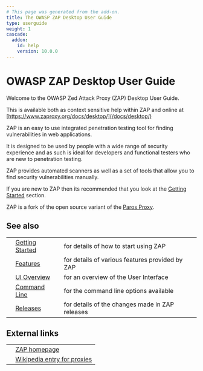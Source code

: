 ```yaml
---
# This page was generated from the add-on.
title: The OWASP ZAP Desktop User Guide
type: userguide
weight: 1
cascade:
  addon:
    id: help
    version: 10.0.0
---
```


# OWASP ZAP Desktop User Guide

Welcome to the OWASP Zed Attack Proxy (ZAP) Desktop User Guide.  

This is available both as context sensitive help within ZAP and online at
[https://www.zaproxy.org/docs/desktop/](/docs/desktop/)

ZAP is an easy to use integrated penetration testing tool for finding vulnerabilities in web applications.

It is designed to be used by people with a wide range of security experience and as such is ideal for
developers and functional testers who are new to penetration testing.

ZAP provides automated scanners as well as a set of tools that allow you to find security vulnerabilities manually.

If you are new to ZAP then its recommended that you look at the [Getting Started](/docs/desktop/start/) section.

ZAP is a fork of the open source variant of the [Paros Proxy](/docs/desktop/paros/).

## See also

|   |                                           |                                                 |
|---|-------------------------------------------|-------------------------------------------------|
|   | [Getting Started](/docs/desktop/start/)   | for details of how to start using ZAP           |
|   | [Features](/docs/desktop/start/features/) | for details of various features provided by ZAP |
|   | [UI Overview](/docs/desktop/ui/)          | for an overview of the User Interface           |
|   | [Command Line](/docs/desktop/cmdline/)    | for the command line options available          |
|   | [Releases](/docs/desktop/releases/)       | for details of the changes made in ZAP releases |

## External links

|   |                                                                           |
|---|---------------------------------------------------------------------------|
|   | [ZAP homepage](https://www.owasp.org/index.php/ZAP)                       |
|   | [Wikipedia entry for proxies](https://en.wikipedia.org/wiki/Proxy_server) |
